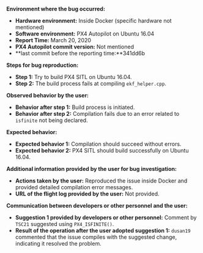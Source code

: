 **Environment where the bug occurred:**

- **Hardware environment:** Inside Docker (specific hardware not mentioned)
- **Software environment:** PX4 Autopilot on Ubuntu 16.04
- **Report Time:** March 20, 2020
- **PX4 Autopilot commit version:** Not mentioned
- **last commit before the reporting time:**341dd6b

**Steps for bug reproduction:**

- **Step 1:** Try to build PX4 SITL on Ubuntu 16.04.
- **Step 2:** The build process fails at compiling `ekf_helper.cpp`.

**Observed behavior by the user:**

- **Behavior after step 1:** Build process is initiated.
- **Behavior after step 2:** Compilation fails due to an error related to `isfinite` not being declared.

**Expected behavior:**

- **Expected behavior 1:** Compilation should succeed without errors.
- **Expected behavior 2:** PX4 SITL should build successfully on Ubuntu 16.04.

**Additional information provided by the user for bug investigation:**

- **Actions taken by the user:** Reproduced the issue inside Docker and provided detailed compilation error messages.
- **URL of the flight log provided by the user:** Not provided.

**Communication between developers or other personnel and the user:**

- **Suggestion 1 provided by developers or other personnel:** Comment by `TSC21` suggested using `PX4_ISFINITE()`.
- **Result of the operation after the user adopted suggestion 1:** `dusan19` commented that the issue compiles with the suggested change, indicating it resolved the problem.
